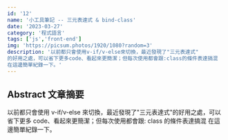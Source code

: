 ```yaml
---
id: '12'
name: '小工具筆記 -- 三元表達式 & bind-class'
date: '2023-03-27'
category: '程式語言'
tags: ['js','front-end']
img: 'https://picsum.photos/1920/1080?random=3'
description: '以前都只會使用v-if/v-else來切換，最近發現了"三元表達式"
的好用之處，可以省下更多code、看起來更簡潔；但每次使用都會跟:class的條件表達搞混
在這邊簡單紀錄一下。'
---
```


## Abstract 文章摘要

以前都只會使用 v-if/v-else 來切換，最近發現了"三元表達式"的好用之處，可以省下更多 code、看起來更簡潔；但每次使用都會跟:
class 的條件表達搞混
在這邊簡單紀錄一下。
